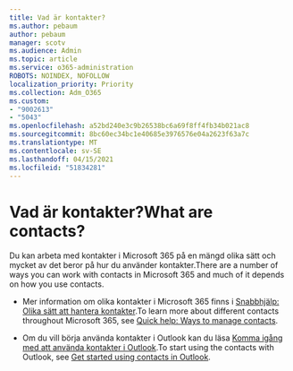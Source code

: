 ```yaml
---
title: Vad är kontakter?
ms.author: pebaum
author: pebaum
manager: scotv
ms.audience: Admin
ms.topic: article
ms.service: o365-administration
ROBOTS: NOINDEX, NOFOLLOW
localization_priority: Priority
ms.collection: Adm_O365
ms.custom:
- "9002613"
- "5043"
ms.openlocfilehash: a52bd240e3c9b26538bc6a69f8ff4fb34b021ac8
ms.sourcegitcommit: 8bc60ec34bc1e40685e3976576e04a2623f63a7c
ms.translationtype: MT
ms.contentlocale: sv-SE
ms.lasthandoff: 04/15/2021
ms.locfileid: "51834281"
---
```

# <a name="what-are-contacts"></a><span data-ttu-id="9fbc6-102">Vad är kontakter?</span><span class="sxs-lookup"><span data-stu-id="9fbc6-102">What are contacts?</span></span>

<span data-ttu-id="9fbc6-103">Du kan arbeta med kontakter i Microsoft 365 på en mängd olika sätt och mycket av det beror på hur du använder kontakter.</span><span class="sxs-lookup"><span data-stu-id="9fbc6-103">There are a number of ways you can work with contacts in Microsoft 365 and much of it depends on how you use contacts.</span></span>

- <span data-ttu-id="9fbc6-104">Mer information om olika kontakter i Microsoft 365 finns i [Snabbhjälp: Olika sätt att hantera kontakter](https://docs.microsoft.com/microsoft-365/admin/misc/ways-to-manage-contacts?view=o365-worldwide).</span><span class="sxs-lookup"><span data-stu-id="9fbc6-104">To learn more about different contacts throughout Microsoft 365, see [Quick help: Ways to manage contacts](https://docs.microsoft.com/microsoft-365/admin/misc/ways-to-manage-contacts?view=o365-worldwide).</span></span>

- <span data-ttu-id="9fbc6-105">Om du vill börja använda kontakter i Outlook kan du läsa [Komma igång med att använda kontakter i Outlook](https://support.office.com/article/using-contacts-people-in-outlook-on-the-web-1e3438c7-26b2-420c-87de-3cea9d31b5cb?WT.mc_id=365AdminCSH&ui=en-US&rs=en-US&ad=US).</span><span class="sxs-lookup"><span data-stu-id="9fbc6-105">To start using the contacts with Outlook, see [Get started using contacts in Outlook](https://support.office.com/article/using-contacts-people-in-outlook-on-the-web-1e3438c7-26b2-420c-87de-3cea9d31b5cb?WT.mc_id=365AdminCSH&ui=en-US&rs=en-US&ad=US).</span></span>
